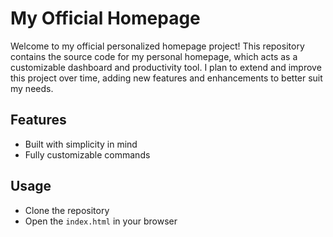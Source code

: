 # My Official Homepage
Welcome to my official personalized homepage project! This repository contains the source code for my personal homepage, which acts as a customizable dashboard and productivity tool. I plan to extend and improve this project over time, adding new features and enhancements to better suit my needs.

## Features
- Built with simplicity in mind
- Fully customizable commands

## Usage
- Clone the repository
- Open the `index.html` in your browser